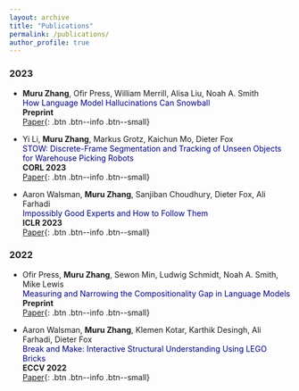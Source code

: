 ```yaml
---
layout: archive
title: "Publications"
permalink: /publications/
author_profile: true
---
```



### 2023

* **Muru Zhang**, Ofir Press, William Merrill, Alisa Liu, Noah A. Smith            
<span style="color:navy">How Language Model Hallucinations Can Snowball</span>  
**Preprint**          
[Paper](https://arxiv.org/abs/2305.13534){: .btn .btn--info .btn--small}

* Yi Li, **Muru Zhang**, Markus Grotz, Kaichun Mo, Dieter Fox     
<span style="color:navy">STOW: Discrete-Frame Segmentation and Tracking of Unseen Objects for Warehouse Picking Robots</span>    
**CORL 2023**            
[Paper](https://openreview.net/forum?id=48qUHKUEdBf){: .btn .btn--info .btn--small}

* Aaron Walsman, **Muru Zhang**, Sanjiban Choudhury, Dieter Fox, Ali Farhadi     
<span style="color:navy">Impossibly Good Experts and How to Follow Them</span>   
**ICLR 2023**            
[Paper](https://openreview.net/forum?id=sciA_xgYofB){: .btn .btn--info .btn--small}   

### 2022

* Ofir Press, **Muru Zhang**, Sewon Min, Ludwig Schmidt, Noah A. Smith, Mike Lewis               
<span style="color:navy">Measuring and Narrowing the Compositionality Gap in Language Models</span>              
**Preprint**                                       
[Paper](https://arxiv.org/abs/2210.03350){: .btn .btn--info .btn--small}   

* Aaron Walsman, **Muru Zhang**, Klemen Kotar, Karthik Desingh, Ali Farhadi, Dieter Fox                
<span style="color:navy">Break and Make: Interactive Structural Understanding Using LEGO Bricks</span>              
**ECCV 2022**                                      
[Paper](https://arxiv.org/abs/2207.13738){: .btn .btn--info .btn--small}    
